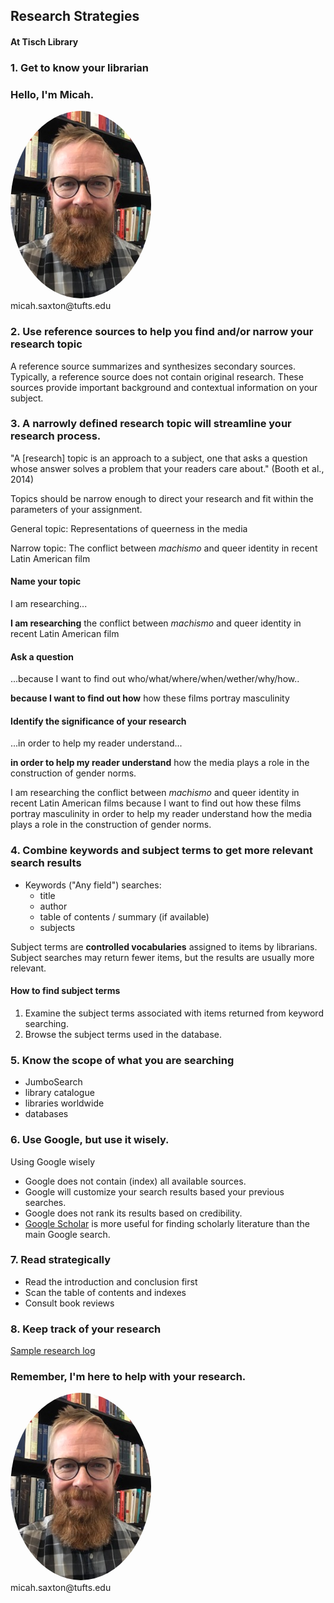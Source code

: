 ## Research Strategies
#### At Tisch Library


### 1. Get to know your librarian

### Hello, I'm Micah.
<img src="./images/saxton_profile.jpg" height=300 style="border-radius: 50%">
<br>
micah.saxton@tufts.edu


### 2. Use reference sources to help you find and/or narrow your research topic

A reference source summarizes and synthesizes secondary sources. Typically, a reference source does not contain original research. These sources provide important background and contextual information on your subject.


### 3. A narrowly defined research topic will streamline your research process.

"A [research] topic is an approach to a subject, one that asks a question whose answer solves a problem that your readers care about." (Booth et al., 2014)

Topics should be narrow enough to direct your research and fit within the parameters of your assignment.

General topic: Representations of queerness in the media

Narrow topic: The conflict between _machismo_ and queer identity in recent Latin American film

#### Name your topic
I am researching...

**I am researching** the conflict between _machismo_ and queer identity in recent Latin American film

#### Ask a question
...because I want to find out who/what/where/when/wether/why/how..

**because I want to find out how** how these films portray masculinity

#### Identify the significance of your research
...in order to help my reader understand...

**in order to help my reader understand** how the media plays a role in the construction of gender norms.

I am researching the conflict between _machismo_ and queer identity in recent Latin American films
because I want to find out how these films portray masculinity
in order to help my reader understand how the media plays a role in the construction of gender norms.


### 4. Combine keywords and subject terms to get more relevant search results

* Keywords ("Any field") searches:
    * title
    * author
    * table of contents / summary (if available)
    * subjects

Subject terms are **controlled vocabularies** assigned to items by librarians. Subject searches may return fewer items, but the results are usually more relevant.

#### How to find subject terms
1. Examine the subject terms associated with items returned from keyword searching.
2. Browse the subject terms used in the database.

### 5. Know the scope of what you are searching

* JumboSearch
* library catalogue
* libraries worldwide
* databases


### 6. Use Google, but use it wisely.

Using Google wisely
* Google does not contain (index) all available sources.
* Google will customize your search results based your previous searches.
* Google does not rank its results based on credibility.
* [Google Scholar](https://scholar.google.com/) is more useful for finding scholarly literature than the main Google search.


### 7. Read strategically

* Read the introduction and conclusion first
* Scan the table of contents and indexes
* Consult book reviews


### 8. Keep track of your research

[Sample research log](https://msaxton.notion.site/Sample-Research-Log-5d5743036c394ad184bab74eebf78acd)


### Remember, I'm here to help with your research.
<img src="./images/saxton_profile.jpg" height=300 style="border-radius: 50%">
<br>
micah.saxton@tufts.edu